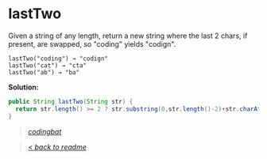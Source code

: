 # lastTwo

Given a string of any length, return a new string where the last 2 chars, if present, are swapped, so "coding" yields "codign".

```
lastTwo("coding") → "codign"
lastTwo("cat") → "cta"
lastTwo("ab") → "ba"
```

**Solution:**

```java
public String lastTwo(String str) {
  return str.length() >= 2 ? str.substring(0,str.length()-2)+str.charAt(str.length()-1)+str.charAt(str.length()-2) : str;
}
```

> _[codingbat](http://codingbat.com/prob/p194786)_

> [< _back to readme_](FINDREPLACEREADME)